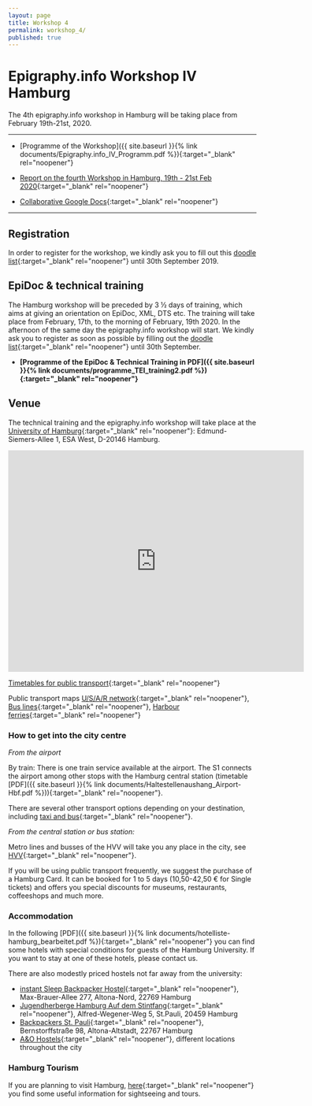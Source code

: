 ```yaml
---
layout: page
title: Workshop 4
permalink: workshop_4/
published: true
---
```




# Epigraphy.info Workshop IV Hamburg

The 4th epigraphy.info workshop in Hamburg will be taking place from February 19th-21st, 2020.


---
* [Programme of the Workshop]({{ site.baseurl }}{% link documents/Epigraphy.info_IV_Programm.pdf %}){:target="_blank" rel="noopener"}

* [Report on the fourth Workshop in Hamburg, 19th - 21st Feb 2020](https://archiv.ub.uni-heidelberg.de/volltextserver/28950/){:target="_blank" rel="noopener"}

* [Collaborative Google Docs](https://docs.google.com/document/d/1FBA9IOQ57pCtnyV7ybjuc2WhNrA916tBy48reAaTPqM/edit?usp=sharing){:target="_blank" rel="noopener"}

---

## Registration

In order to register for the workshop, we kindly ask you to fill out this [doodle list](https://doodle.com/poll/dy8k5bngr2s5e8fb){:target="_blank" rel="noopener"} until 30th September 2019.

## EpiDoc & technical training

The Hamburg workshop will be preceded by 3 ½ days of training, which aims at giving an orientation on EpiDoc, XML, DTS etc.
The training will take place from February, 17th, to the morning of February, 19th 2020. In the afternoon of the same day the epigraphy.info workshop will start.
We kindly ask you to register as soon as possible by filling out the [doodle list](https://doodle.com/poll/dy8k5bngr2s5e8fb){:target="_blank" rel="noopener"} until 30th September.

* **[Programme of the EpiDoc & Technical Training in PDF]({{ site.baseurl }}{% link documents/programme_TEI_training2.pdf %}){:target="_blank" rel="noopener"}**

## Venue

The technical training and the epigraphy.info workshop will take place at the [University of Hamburg](https://www.uni-hamburg.de/en/){:target="_blank" rel="noopener"}: Edmund-Siemers-Allee 1, ESA West, D-20146 Hamburg.

<iframe src="https://www.google.com/maps/embed?pb=!1m18!1m12!1m3!1d2567.088842443947!2d9.984432751546963!3d53.56454222992736!2m3!1f0!2f0!3f0!3m2!1i1024!2i768!4f13.1!3m3!1m2!1s0x47b18f3cc081add1%3A0xf69e59b531672643!2sEdmund-Siemers-Allee%201%2C%2020146%20Hamburg%2C%20Germany!5e1!3m2!1sen!2sdk!4v1611063880027!5m2!1sen!2sdk" width="600" height="450" frameborder="0" style="border:0;" allowfullscreen="" aria-hidden="false" tabindex="0"></iframe>

[Timetables for public transport](https://geofox.hvv.de/jsf/home.seam?clear=true&language=en){:target="_blank" rel="noopener"}

Public transport maps [U/S/A/R network](https://www.hvv.de/resource/blob/2446/18ba0c9adf2ccca10aec9eff89b30b01/mfa-einstiegshilfen-hvv-data.pdf){:target="_blank" rel="noopener"}, [Bus lines](https://www.hvv.de/resource/blob/2620/1b1cfe947ec01339f965c717e533341c/hvv-linienplan-metrobus-alle-schem-data.pdf){:target="_blank" rel="noopener"}, [Harbour ferries](https://www.hvv.de/resource/blob/2448/257aaff517ba3e7dd04f54178dc4744b/hvv-linienplan-hafenfaehren-data.pdf){:target="_blank" rel="noopener"}

### How to get into the city centre

*From the airport*

By train: There is one train service available at the airport. The S1 connects the airport among other stops with the Hamburg central station (timetable [PDF]({{ site.baseurl }}{% link documents/Haltestellenaushang_Airport-Hbf.pdf %})){:target="_blank" rel="noopener"}.

There are several other transport options depending on your destination, including [taxi and bus](https://www.hamburg-airport.de/de/busse_bahn_und_transfer.php){:target="_blank" rel="noopener"}.

*From the central station or bus station:*

Metro lines and busses of the HVV will take you any place in the city, see [HVV](https://geofox.hvv.de/jsf/home.seam?clear=true&language=en){:target="_blank" rel="noopener"}.

If you will be using public transport frequently, we suggest the purchase of a Hamburg Card. It can be booked for 1 to 5 days (10,50-42,50 € for Single tickets) and offers you special discounts for museums, restaurants, coffeeshops and much more.

### Accommodation

In the following [PDF]({{ site.baseurl }}{% link documents/hotelliste-hamburg_bearbeitet.pdf %}){:target="_blank" rel="noopener"} you can find some hotels with special conditions for guests of the Hamburg University. If you want to stay at one of these hotels, please contact us.

There are also modestly priced hostels not far away from the university:

* [instant Sleep Backpacker Hostel](https://instantsleep.com/){:target="_blank" rel="noopener"}, Max-Brauer-Allee 277, Altona-Nord, 22769 Hamburg
* [Jugendherberge Hamburg Auf dem Stintfang](https://www.jugendherberge.de/jugendherbergen/hamburg-stintfang-523/portraet/){:target="_blank" rel="noopener"}, Alfred-Wegener-Weg 5, St.Pauli, 20459 Hamburg
* [Backpackers St. Pauli](https://www.backpackers-stpauli.de/){:target="_blank" rel="noopener"}, Bernstorffstraße 98, Altona-Altstadt, 22767 Hamburg
* [A&O Hostels](https://www.aohostels.com/de/jugendherberge/jugendherberge-hamburg/?gclid=EAIaIQobChMIoI6toKa55AIVieh3Ch1Mdwl0EAAYAiAAEgLIGvD_BwE){:target="_blank" rel="noopener"}, different locations throughout the city


### Hamburg Tourism

If you are planning to visit Hamburg, [here](https://www.hamburg-travel.com/?_ga=2.89534107.1622328704.1567513620-860014801.1567513620&trcontrol=0){:target="_blank" rel="noopener"} you find some useful information for sightseeing and tours.
